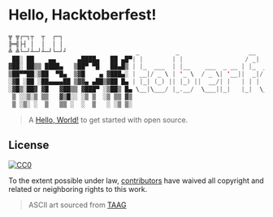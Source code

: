 # Hello, Hacktoberfest!

```swift
╦ ╦┌─┐┬  ┬  ┌─┐
╠═╣├┤ │  │  │ │
╩ ╩└─┘┴─┘┴─┘└─┘┘                   _          _                   __            _    _
 ██░ ██    ▄▄      ▄████▄   ██ ▄█▀| |        | |                 / _|          | |  | |
▓██░ ██▒▒ ████▄   ▒██▀ ▀█   ██▄█▒ | |_  ___  | |__    ___  _ __ | |_  ___  ___ | |_ | |
▒██▀▀██░▒██  ▀█▄  ▒▓█    ▄ ▓███▄░ | __|/ _ \ | '_ \  / _ \| '__||  _|/ _ \/ __|| __|| |
░▓█ ░██ ░██▄▄▄▄██ ▒▓▓▄ ▄██▒▓██ █▄ | |_| (_) || |_) ||  __/| |   | | |  __/\__ \| |_ |_|
░▓█▒░██▓ ▓█   ▓██▒▒ ▓███▀ ░▒██▒ █▄ \__|\___/ |_.__/  \___||_|   |_|  \___||___/ \__|(_)
 ▒ ░░▒░▒ ▒▒   ▓▒█░░ ░▒ ▒  ░▒ ▒▒ ▓▒
 ▒ ░▒░ ░  ▒   ▒▒ ░  ░  ▒   ░ ░▒ ▒░
```

> A [Hello, World!](https://en.wikipedia.org/wiki/%22Hello,_World!%22_program) to get started with open source.

## License

[![CC0](http://mirrors.creativecommons.org/presskit/buttons/88x31/svg/cc-zero.svg)](https://creativecommons.org/publicdomain/zero/1.0/)

To the extent possible under law, [contributors](https://github.com/ouluwebdev/hello-hacktoberfest/graphs/contributors) have waived all copyright and related or neighboring rights to this work.

> ASCII art sourced from [TAAG](http://patorjk.com/software/taag)
